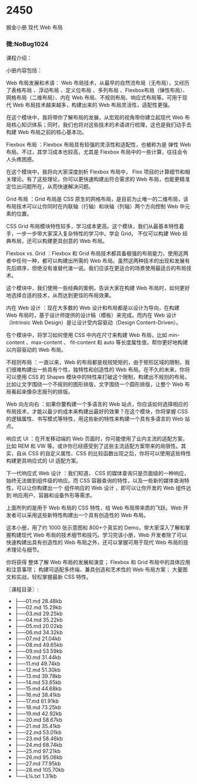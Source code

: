 # 2450
掘金小册 现代 Web 布局
### 微:NoBug1024 


课程介绍：

小册内容包括：

Web 布局发展和术语： Web 布局技术，从最早的自然流布局（无布局），又经历了表格布局 、浮动布局 、定义位布局 、多列布局 、Flexbox布局（弹性布局）、网格布局（二维布局）、内在 Web 布局、不规则布局、响应式布局等。可用于现代 Web 布局技术越来越多，构建出来的 Web 布局灵活性，适配性更强。

在这个模块中，我将带你了解布局的发展，从宏观的视角带你建立起现代 Web 布局核心知识体系；同时，我们也将对这些技术的术语进行梳理，这也是我们动手去构建 Web 布局之前的核心基本功。

Flexbox 布局 ：Flexbox 布局具有较强的灵活性和适配性，也被称为是 弹性 Web 布局。不过，其学习成本也较高，尤其是 Flexbox 布局中的一些计算，往往会令人头疼困惑。

在这个模块中，我将向大家深度剖析 Flexbox 布局中， Flex 项目的计算细节和相关理论。有了这些理论，你可以更快速构建出符合需求的 Web 布局，也能更精准定位出问题所在，从而快速解决问题。

Grid 布局 ：Grid 布局是 CSS 原生的网格布局，是目前为止唯一的二维布局，该布局技术可以让你同时在内联轴（行轴）和块轴（列轴）两个方向控制 Web 中元素的位置。

CSS Grid 布局模块特性较多，学习成本更高。这个模块，我们从最基本特性着手，一步一步带大家深入复杂特性的学习中。学会 Grid， 不仅可以构建 Web 经典布局，还可以构建更具创意的 Web 布局。

Flexbox vs. Grid ：Flexbox 和 Grid 布局技术都具备极强的布局能力，使用这两者中任何一种，都可以构建出所需的 Web 布局。虽然这两种技术的出现和发展有先后顺序，但绝没有谁替代谁一说。我们应该在更适合的场景使用最适合的布局技术。

这个模块中，我们使用一些经典的案例，告诉大家在构建 Web 布局时，如何更好地选择合适的技术，从而达到更佳的布局效果。

内在 Web 设计 ：现在大多数的 Web 设计和布局都是以设计为导向，在构建 Web 布局时，基于设计师提供的设计稿（模板）来完成。而内在 Web 设计（Intrinsic Web Design）是让设计受内容驱动（Design Content-Driven）。

在个模块中，将学习如何使用 CSS 中内在尺寸来构建 Web 布局，比如 min-content 、max-content 、 fit-content 和 auto 等长度属性值，帮你更好地构建以内容驱动的 Web 布局。

不规则布局 ：一直以来，Web 的布局都是规规矩矩的，由于矩形区域的限制，我们很难构建出一些具有个性，独特性和创造性的 Web 布局。在不久的未来，你将可以使用 CSS 的 Shapes 模块中的特性来打破这个限制，构建出不规则的布局，比如让文字围绕一个不规则的图形排版，文字围绕一个圆形排版，让整个 Web 布局看起来像杂志报刊的排版。

Web 向左向右 ：如果你要构建一个多语言的 Web 站点，你应该如何选择相应的布局技术，才能以最少的成本来构建出最好的效果？在这个模块，你将掌握 CSS 的逻辑属性、书写模式等特性，用这些新的特性来构建一个具有多语言的 Web 站点。

响应式 UI ：在开发移动端的 Web 页面时，你可能使用了业内主流的适配方案，比如 REM 和 VW 等。或许你已经感受到了这些主流适配方案带来的局限性。其实，自从 CSS 的自定义属性、CSS 的比较函数出现之后，你将可以使用这些特性构建更具响应式的 UI 适配方案。

下一代响应式 Web 设计 ：我们知道， CSS 的媒体查询只是页面级的一种响应，始终无法做到组件级的响应。而 CSS 容器查询的特性，以及一些新的媒体查询特性，可以让你构建出一个 组件响应的 Web 设计 ，即可以让你开发的 Web 组件达到 响应用户、容器和设备外形等需求。

上面所列的是用于 Web 布局的 CSS 特性，给 Web 布局带来质的飞跃。Web 开发者可以采用这些新特性构建出一个具有创造性的 Web 布局。

这本小册，用了约 1000 张示意图和 800+个真实的 Demo，带大家深入了解和掌握构建现代 Web 布局的技术细节和技巧。学习完该小册，Web 开发者除了可以快速构建出具有创造性的 Web 布局之外，还可以掌握可用于现代 Web 布局的技术理论与细节。

你将获得
整体了解 Web 布局的发展和演变；
Flexbox 和 Grid 布局中的具体应用和注意事项；
构建可适配多终端、兼具创造和艺术性的 Web 布局方案；
大量图文和实战，轻松掌握最新 CSS 特性。


〖课程目录〗:

- ├──01.md  28.48kb
- ├──02.md  15.29kb
- ├──03.md  29.25kb
- ├──04.md  35.22kb
- ├──05.md  20.02kb
- ├──06.md  34.32kb
- ├──07.md  21.04kb
- ├──08.md  49.65kb
- ├──09.md  53.59kb
- ├──10.md  31.44kb
- ├──11.md  49.74kb
- ├──12.md  51.30kb
- ├──13.md  39.78kb
- ├──14.md  53.65kb
- ├──15.md  44.68kb
- ├──16.md  38.41kb
- ├──17.md  61.91kb
- ├──18.md  73.25kb
- ├──19.md  42.92kb
- ├──20.md  58.67kb
- ├──21.md  35.41kb
- ├──22.md  53.01kb
- ├──23.md  58.46kb
- ├──24.md  68.74kb
- ├──25.md  97.21kb
- ├──26.md  95.06kb
- ├──27.md  77.95kb
- ├──28.md  105.70kb
- └──Ŀ¼.txt  1.31kb



